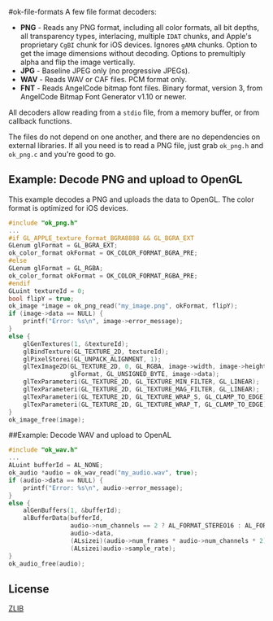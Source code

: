 #ok-file-formats
A few file format decoders:

* **PNG** - Reads any PNG format, including all color formats, all bit depths, all transparency types, interlacing, multiple `IDAT` chunks, and Apple's proprietary `CgBI` chunk for iOS devices. Ignores `gAMA` chunks. Option to get the image dimensions without decoding. Options to premultiply alpha and flip the image vertically. 
* **JPG** - Baseline JPEG only (no progressive JPEGs).
* **WAV** - Reads WAV or CAF files. PCM format only. 
* **FNT** - Reads AngelCode bitmap font files. Binary format, version 3, from AngelCode Bitmap Font Generator v1.10 or newer.

All decoders allow reading from a `stdio` file, from a memory buffer, or from callback functions.

The files do not depend on one another, and there are no dependencies on external libraries. If all you need is to read a PNG file, just grab `ok_png.h` and `ok_png.c` and you're good to go.


## Example: Decode PNG and upload to OpenGL
This example decodes a PNG and uploads the data to OpenGL. The color format is optimized for iOS devices.

```C
#include "ok_png.h"
...
#if GL_APPLE_texture_format_BGRA8888 && GL_BGRA_EXT
GLenum glFormat = GL_BGRA_EXT;
ok_color_format okFormat = OK_COLOR_FORMAT_BGRA_PRE;
#else
GLenum glFormat = GL_RGBA;
ok_color_format okFormat = OK_COLOR_FORMAT_RGBA_PRE;
#endif
GLuint textureId = 0;
bool flipY = true;     
ok_image *image = ok_png_read("my_image.png", okFormat, flipY);
if (image->data == NULL) {
    printf("Error: %s\n", image->error_message);
}
else {
    glGenTextures(1, &textureId);
    glBindTexture(GL_TEXTURE_2D, textureId);
    glPixelStorei(GL_UNPACK_ALIGNMENT, 1);
    glTexImage2D(GL_TEXTURE_2D, 0, GL_RGBA, image->width, image->height, 0,
                 glFormat, GL_UNSIGNED_BYTE, image->data);
    glTexParameteri(GL_TEXTURE_2D, GL_TEXTURE_MIN_FILTER, GL_LINEAR);
    glTexParameteri(GL_TEXTURE_2D, GL_TEXTURE_MAG_FILTER, GL_LINEAR);
    glTexParameteri(GL_TEXTURE_2D, GL_TEXTURE_WRAP_S, GL_CLAMP_TO_EDGE);
    glTexParameteri(GL_TEXTURE_2D, GL_TEXTURE_WRAP_T, GL_CLAMP_TO_EDGE);
}
ok_image_free(image);
```

##Example: Decode WAV and upload to OpenAL
```C
#include "ok_wav.h"
...
ALuint bufferId = AL_NONE;
ok_audio *audio = ok_wav_read("my_audio.wav", true);
if (audio->data == NULL) {
    printf("Error: %s\n", audio->error_message);
}
else {
    alGenBuffers(1, &bufferId);
    alBufferData(bufferId,
                 audio->num_channels == 2 ? AL_FORMAT_STEREO16 : AL_FORMAT_MONO16,
                 audio->data,
                 (ALsizei)(audio->num_frames * audio->num_channels * 2),
                 (ALsizei)audio->sample_rate);
}
ok_audio_free(audio);
```

## License
[ZLIB](http://en.wikipedia.org/wiki/Zlib_License)
